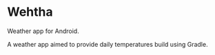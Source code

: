 # Wehtha
Weather app for Android.

A weather app aimed to provide daily temperatures build using Gradle.
